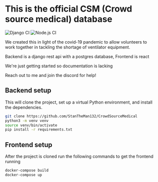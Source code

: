 # This is the official CSM (Crowd source medical) database

![Django CI](https://github.com/crowdsourcemedical/volunteer-database/workflows/Django%20CI/badge.svg)
![Node.js CI](https://github.com/crowdsourcemedical/volunteer-database/workflows/Node.js%20CI/badge.svg)

We created this in light of the covid-19 pandemic to allow  volunteers to work together in tackling the shortage of  ventilator equipment.

Backend is a django rest api with a postgres database, Frontend is react

We're just getting started so documentation is lacking

Reach out to me and join the discord for help!

## Backend setup

This will clone the project, set up a virtual Python environment, and install the dependencies.

```sh
git clone https://github.com/StanTheMan132/CrowdSourceMedical
python3 -m venv venv
source venv/bin/activate
pip install -r requirements.txt
```

## Frontend setup
After the project is cloned run the following commands to get the frontend running


```sh
docker-compose build
docker-compose up
```
